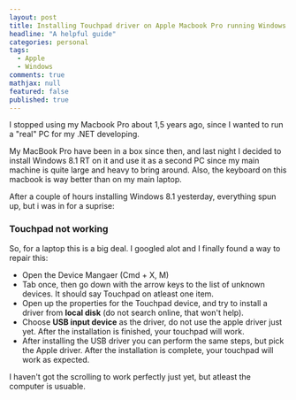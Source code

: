 ```yaml
---
layout: post
title: Installing Touchpad driver on Apple Macbook Pro running Windows 8.1
headline: "A helpful guide"
categories: personal
tags: 
  - Apple
  - Windows
comments: true
mathjax: null
featured: false
published: true
---
```

I stopped using my Macbook Pro about 1,5 years ago, since I wanted to run a "real" PC for my .NET developing.

My MacBook Pro have been in a box since then, and last night I decided to install Windows 8.1 RT on it and use it as a second PC since my main machine is quite large and heavy to bring around. Also, the keyboard on this macbook is way better than on my main laptop.

After a couple of hours installing Windows 8.1 yesterday, everything spun up, but i was in for a suprise:

### Touchpad not working
So, for a laptop this is a big deal. I googled alot and I finally found a way to repair this:

* Open the Device Mangaer (Cmd + X, M)
* Tab once, then go down with the arrow keys to the list of unknown devices. It should say Touchpad on atleast one item.
* Open up the properties for the Touchpad device, and try to install a driver from **local disk** (do not search online, that won't help).
* Choose **USB input device** as the driver, do not use the apple driver just yet. After the installation is finished, your touchpad will work.
* After installing the USB driver you can perform the same steps, but pick the Apple driver. After the installation is complete, your touchpad will work as expected.

I haven't got the scrolling to work perfectly just yet, but atleast the computer is usuable.
